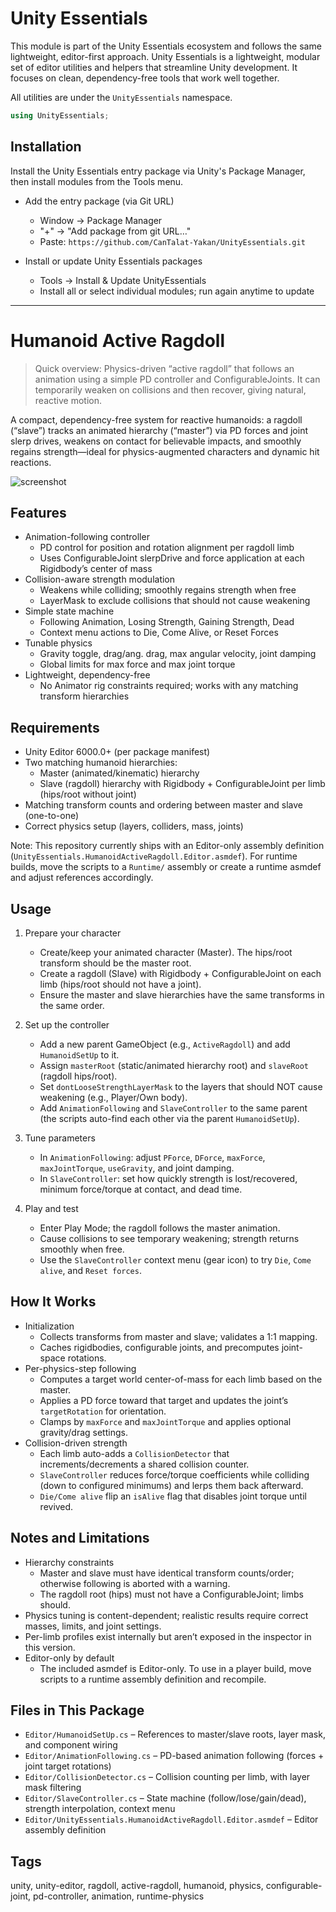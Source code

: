 # Unity Essentials

This module is part of the Unity Essentials ecosystem and follows the same lightweight, editor-first approach.
Unity Essentials is a lightweight, modular set of editor utilities and helpers that streamline Unity development. It focuses on clean, dependency-free tools that work well together.

All utilities are under the `UnityEssentials` namespace.

```csharp
using UnityEssentials;
```

## Installation

Install the Unity Essentials entry package via Unity's Package Manager, then install modules from the Tools menu.

- Add the entry package (via Git URL)
  - Window → Package Manager
  - "+" → "Add package from git URL…"
  - Paste: `https://github.com/CanTalat-Yakan/UnityEssentials.git`

- Install or update Unity Essentials packages
  - Tools → Install & Update UnityEssentials
  - Install all or select individual modules; run again anytime to update

---

# Humanoid Active Ragdoll

> Quick overview: Physics-driven “active ragdoll” that follows an animation using a simple PD controller and ConfigurableJoints. It can temporarily weaken on collisions and then recover, giving natural, reactive motion.

A compact, dependency-free system for reactive humanoids: a ragdoll (“slave”) tracks an animated hierarchy (“master”) via PD forces and joint slerp drives, weakens on contact for believable impacts, and smoothly regains strength—ideal for physics-augmented characters and dynamic hit reactions.

![screenshot](Documentation/Screenshot.png)

## Features
- Animation-following controller
  - PD control for position and rotation alignment per ragdoll limb
  - Uses ConfigurableJoint slerpDrive and force application at each Rigidbody’s center of mass
- Collision-aware strength modulation
  - Weakens while colliding; smoothly regains strength when free
  - LayerMask to exclude collisions that should not cause weakening
- Simple state machine
  - Following Animation, Losing Strength, Gaining Strength, Dead
  - Context menu actions to Die, Come Alive, or Reset Forces
- Tunable physics
  - Gravity toggle, drag/ang. drag, max angular velocity, joint damping
  - Global limits for max force and max joint torque
- Lightweight, dependency-free
  - No Animator rig constraints required; works with any matching transform hierarchies

## Requirements
- Unity Editor 6000.0+ (per package manifest)
- Two matching humanoid hierarchies:
  - Master (animated/kinematic) hierarchy
  - Slave (ragdoll) hierarchy with Rigidbody + ConfigurableJoint per limb (hips/root without joint)
- Matching transform counts and ordering between master and slave (one-to-one)
- Correct physics setup (layers, colliders, mass, joints)

Note: This repository currently ships with an Editor-only assembly definition (`UnityEssentials.HumanoidActiveRagdoll.Editor.asmdef`). For runtime builds, move the scripts to a `Runtime/` assembly or create a runtime asmdef and adjust references accordingly.

## Usage
1) Prepare your character
   - Create/keep your animated character (Master). The hips/root transform should be the master root.
   - Create a ragdoll (Slave) with Rigidbody + ConfigurableJoint on each limb (hips/root should not have a joint).
   - Ensure the master and slave hierarchies have the same transforms in the same order.

2) Set up the controller
   - Add a new parent GameObject (e.g., `ActiveRagdoll`) and add `HumanoidSetUp` to it.
   - Assign `masterRoot` (static/animated hierarchy root) and `slaveRoot` (ragdoll hips/root).
   - Set `dontLooseStrengthLayerMask` to the layers that should NOT cause weakening (e.g., Player/Own body).
   - Add `AnimationFollowing` and `SlaveController` to the same parent (the scripts auto-find each other via the parent `HumanoidSetUp`).

3) Tune parameters
   - In `AnimationFollowing`: adjust `PForce`, `DForce`, `maxForce`, `maxJointTorque`, `useGravity`, and joint damping.
   - In `SlaveController`: set how quickly strength is lost/recovered, minimum force/torque at contact, and dead time.

4) Play and test
   - Enter Play Mode; the ragdoll follows the master animation.
   - Cause collisions to see temporary weakening; strength returns smoothly when free.
   - Use the `SlaveController` context menu (gear icon) to try `Die`, `Come alive`, and `Reset forces`.

## How It Works
- Initialization
  - Collects transforms from master and slave; validates a 1:1 mapping.
  - Caches rigidbodies, configurable joints, and precomputes joint-space rotations.
- Per-physics-step following
  - Computes a target world center-of-mass for each limb based on the master.
  - Applies a PD force toward that target and updates the joint’s `targetRotation` for orientation.
  - Clamps by `maxForce` and `maxJointTorque` and applies optional gravity/drag settings.
- Collision-driven strength
  - Each limb auto-adds a `CollisionDetector` that increments/decrements a shared collision counter.
  - `SlaveController` reduces force/torque coefficients while colliding (down to configured minimums) and lerps them back afterward.
  - `Die/Come alive` flip an `isAlive` flag that disables joint torque until revived.

## Notes and Limitations
- Hierarchy constraints
  - Master and slave must have identical transform counts/order; otherwise following is aborted with a warning.
  - The ragdoll root (hips) must not have a ConfigurableJoint; limbs should.
- Physics tuning is content-dependent; realistic results require correct masses, limits, and joint settings.
- Per-limb profiles exist internally but aren’t exposed in the inspector in this version.
- Editor-only by default
  - The included asmdef is Editor-only. To use in a player build, move scripts to a runtime assembly definition and recompile.

## Files in This Package
- `Editor/HumanoidSetUp.cs` – References to master/slave roots, layer mask, and component wiring
- `Editor/AnimationFollowing.cs` – PD-based animation following (forces + joint target rotations)
- `Editor/CollisionDetector.cs` – Collision counting per limb, with layer mask filtering
- `Editor/SlaveController.cs` – State machine (follow/lose/gain/dead), strength interpolation, context menu
- `Editor/UnityEssentials.HumanoidActiveRagdoll.Editor.asmdef` – Editor assembly definition

## Tags
unity, unity-editor, ragdoll, active-ragdoll, humanoid, physics, configurable-joint, pd-controller, animation, runtime-physics
